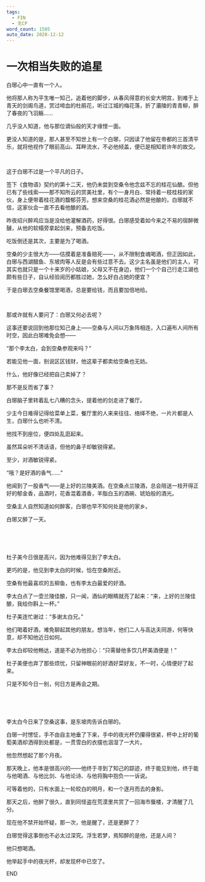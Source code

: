 ```yaml
---
tags:
  - FIN
  - 无CP
word_count: 1505
auto_date: 2020-12-12
---
```


# 一次相当失败的追星

白琊心中一直有一个人。

他将那人称为平生唯一知己，追着他的脚步，从春风得意的长安大明宫，到难于上青天的剑阁鸟道，赏过啼血的杜鹃花，听过江城的梅花落，折了灞陵的青青柳，醉了春夜的飞羽觞……

几乎没人知道，他与那位谪仙般的天才缘悭一面。

更没人知道的是，那人甚至不知世上有一个白琊，只因读了他留在帝都的三首清平乐，就将他视作了眼前高山、耳畔流水，不必他倾盖，便已是相知若许年的故交。

<br>

这于白琊不过是一个平凡的日子。

签下《食物语》契约的第十二天，他仍未尝到空桑令他念兹不忘的桂花仙酿。但他已有了些线索——那不知所云的赏美社里，有个一身月白、常持着一枝桂枝的家伙，身上便带着桂花酒的馥郁芬芳。想来空桑的桂花酒必然是他酿的，白琊就不信，这家伙会一直不去看他酿的酒。

昨夜绍兴醉鸡应当是没给他灌解酒药，好得很。白琊感受着如今来之不易的宿醉微醺，从他的软榻旁拿起剑来，预备去吃饭。

吃饭倒还是其次，主要是为了喝酒。

空桑的少主很大方——估摸着是准备赔死——，从不限制食魂喝酒，但正因如此，白琊与西湖醋鱼、东坡肉等人反是会有些过意不去。这少主名虽是他们的主人，可其实也就只是一个十来岁的小姑娘，父母又不在身边，他们一个个自己行走江湖也颇有些日子，自认经验阅历都胜过她，怎么好白占她的便宜？

于是白琊去空桑餐馆里喝酒，总是要给钱，而且要加倍地给。

<br>

那或许就有人要问了：白琊又何必去呢？

这事还要说回到他那位知己身上——空桑与人间以万象阵相连，入口遍布人间所有时空，因此白琊难免会想——

“那个李太白，会到空桑参观来吗？”

若能见他一面，别说区区钱财，他这辈子都卖给空桑也无妨。

什么，他好像已经把自己卖掉了？

那不是反而省了事？

白琊脑子里转着乱七八糟的念头，提着他的剑走进了餐厅。

少主今日难得记得给菜单上菜，餐厅里的人来来往往、络绎不绝，一片片都是人生，白琊什么也听不清。

他找不到座位，便四处乱逛起来。

虽然耳朵听不清话语，但他的鼻子却敏锐得紧。

至少，对酒敏锐得紧。

“哦？是好酒的香气……”

他闻到了一股香气——是上好的兰陵美酒。在空桑点兰陵酒，总会陪送一枝开得正好的郁金香，品酒时，花香混着酒香，羊脂白玉的酒碗、琥珀般的酒光。

空桑主人自然知道如何醉客，白琊也早不知何处是他的家乡。

白琊又醉了一天。

<br>

<br>

<br>

杜子美今日很是高兴，因为他难得见到了李太白。

更巧的是，他见到李太白的时候，恰在空桑附近。

空桑有他最喜欢的五柳鱼，也有李太白最爱的好酒。

李太白点了一壶兰陵佳酿，只一闻，酒仙的眼睛就亮了起来：“来，上好的兰陵佳酿，我给你斟上一杯。”

杜子美连忙谢过：“多谢太白兄。”

他们喝着好酒，难免聊起其他的朋友。想当年，他们二人与高达夫同游，何等快意，却不知他近日如何。

李太白却较他畅达，道是不必为他担心：“只需替他多饮几杯美酒便是！”

杜子美便也弃了那些烦忧，只留神眼前的好酒好菜好友，不一时，心情便好了起来。

只是不知今日一别，何日方是再会之期。

<br>

<br>

<br>

李太白今日来了空桑这事，是东坡肉告诉白琊的。

白琊一时愣怔，手不由自主地垂了下来，手中的夜光杯仍攥得很紧，杯中上好的葡萄美酒却洒得到处都是，一贯雪白的衣摆也洇湿了一大片。

他忽然想起了那个月夜。

那天晚上，他本是很高兴的——他终于寻到了知己的踪迹，终于能见到他，终于能与他喝酒、与他比剑、与他论诗、与他将胸中抱负一一诉说。

可等着他的，只有水面上一轮皎白的明月，和一个逐月而去的身影。

那天之后，他醉了很久，直到同怪盗在荒漠里共赏了一回海市蜃楼，才清醒了几分。

现在他不禁开始怀疑，那一次，他是醒了，还是更醉了？

白琊觉得这事倒也不必太过深究。浮生若梦，焉知醉的是他，还是人间？

他只想喝酒。

他举起手中的夜光杯，却发现杯中已空了。

END
